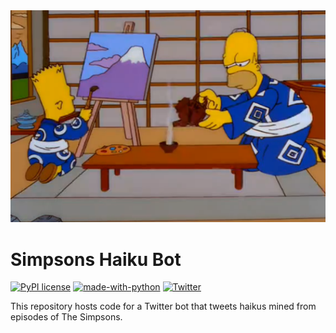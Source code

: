 
<!-- ![](media/47_ronin.png "I wanted to be Oshi, but they made me Ori") -->

<img src="media/47_ronin.png" width="2000">

# Simpsons Haiku Bot


[![PyPI license](https://img.shields.io/pypi/l/ansicolortags.svg)](https://github.com/mwestt/simpsons-haiku/blob/main/LICENSE)
[![made-with-python](https://img.shields.io/badge/Made%20with-Python-1f425f.svg)](https://www.python.org/)
[![Twitter](https://badgen.net/badge/icon/twitter?icon=twitter&label)](https://twitter.com/SimpsonsHaiku)


This repository hosts code for a Twitter bot that tweets haikus mined from episodes of The Simpsons.
